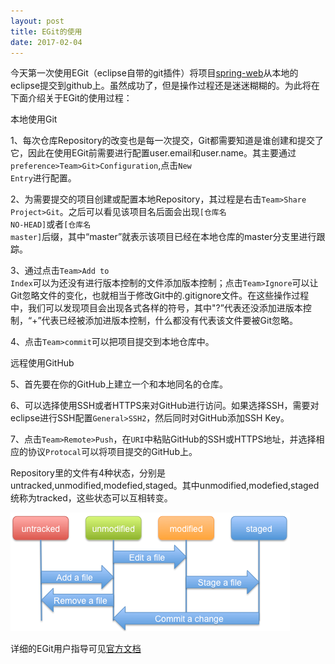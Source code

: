 ```yaml
---
layout: post
title: EGit的使用
date: 2017-02-04
---
```


今天第一次使用EGit（eclipse自带的git插件）将项目[spring-web](https://github.com/lujina/spring-web)从本地的eclipse提交到github上。虽然成功了，但是操作过程还是迷迷糊糊的。为此将在下面介绍关于EGit的使用过程：

本地使用Git

1、每次仓库Repository的改变也是每一次提交，Git都需要知道是谁创建和提交了它，因此在使用EGit前需要进行配置user.email和user.name。其主要通过<code>preference>Team>Git>Configuration</code>,点击<code>New Entry</code>进行配置。

2、为需要提交的项目创建或配置本地Repository，其过程是右击<code>Team>Share Project>Git</code>。之后可以看见该项目名后面会出现<code>[仓库名 NO-HEAD]</code>或者<code>[仓库名 master]</code>后缀，其中“master”就表示该项目已经在本地仓库的master分支里进行跟踪。

3、通过点击<code>Team>Add to Index</code>可以为还没有进行版本控制的文件添加版本控制；点击<code>Team>Ignore</code>可以让Git忽略文件的变化，也就相当于修改Git中的.gitignore文件。在这些操作过程中，我们可以发现项目会出现各式各样的符号，其中"?”代表还没添加进版本控制，“+”代表已经被添加进版本控制，什么都没有代表该文件要被Git忽略。

4、点击<code>Team>commit</code>可以把项目提交到本地仓库中。

远程使用GitHub

5、首先要在你的GitHub上建立一个和本地同名的仓库。

6、可以选择使用SSH或者HTTPS来对GitHub进行访问。如果选择SSH，需要对eclipse进行SSH配置<code>General>SSH2</code>，然后同时对GitHub添加SSH Key。

7、点击<code>Team>Remote>Push</code>，在<code>URI</code>中粘贴GitHub的SSH或HTTPS地址，并选择相应的协议<code>Protocal</code>可以将项目提交的GitHub上。

Repository里的文件有4种状态，分别是untracked,unmodified,modefied,staged。其中unmodified,modefied,staged统称为tracked，这些状态可以互相转变。

![](/images/blog/use-EGit.png)

详细的EGit用户指导可见[官方文档](http://wiki.eclipse.org/EGit/User_Guide)
